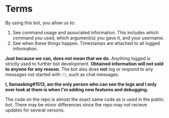 # Terms

By using this bot, you allow us to:

1. See command usage and associated information. This includes which command you used, which argument(s) you gave it, and your username.
2. See when these things happen. Timestamps are attached to all logged information.

**Just because we  can, does not mean that we do.** Anything logged is strictly used to further bot development. **Obtained information will not sold to anyone for any reason.** The bot also does **not** log or respond to any messages not started with `!!`, such as chat messages.

**I, llamasking\#1513, am the only person who can see the logs and I only ever look at them is when I'm adding new features and debugging.**

The code on the repo is almost the exact same code as is used in the public bot. There may be minor differences since the repo may not recieve updates for several versons.

